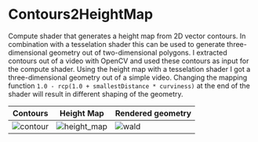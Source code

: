 # Contours2HeightMap
Compute shader that generates a height map from 2D vector contours. In combination with a tesselation shader this can be used to generate three-dimensional geometry out of two-dimensional polygons. 
I extracted contours out of a video with OpenCV and used these contours as input for the compute shader. Using the height map with a tesselation shader I got a three-dimensional geometry out of a simple video.
Changing the mapping function `1.0 - rcp(1.0 + smallestDistance * curviness)` at the end of the shader will result in different shaping of the geometry.

| Contours | Height Map | Rendered geometry |
| --- | --- | --- |
|![contour](https://user-images.githubusercontent.com/18415215/109659645-2c996e00-7b68-11eb-9fbb-36491a0db6e9.gif)|![height_map](https://user-images.githubusercontent.com/18415215/109654972-1341f300-7b63-11eb-8a35-9a8d28d6a9a0.gif)|![wald](https://user-images.githubusercontent.com/18415215/109654981-14732000-7b63-11eb-8e4c-de145747146e.gif)
